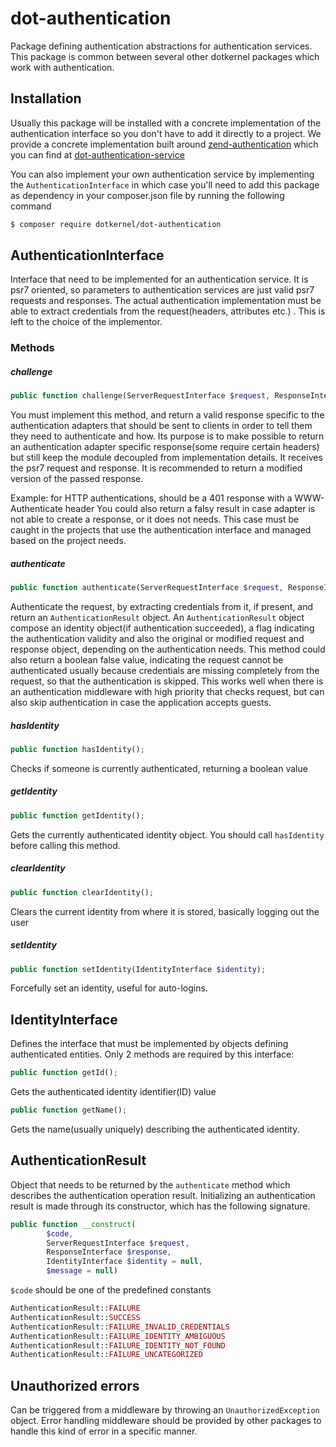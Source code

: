 # dot-authentication

Package defining authentication abstractions for authentication services.
This package is common between several other dotkernel packages which work with authentication.

## Installation

Usually this package will be installed with a concrete implementation of the authentication interface so you don't have to add it directly to a project.
We provide a concrete implementation built around [zend-authentication](https://github.com/zendframework/zend-authentication) which you can find at [dot-authentication-service](https://github.com/dotkernel/dot-authentication-service)

You can also implement your own authentication service by implementing the `AuthenticationInterface` in which case you'll need to add this package as dependency in your composer.json file by running the following command
```bash
$ composer require dotkernel/dot-authentication
```

## AuthenticationInterface

Interface that need to be implemented for an authentication service. 
It is psr7 oriented, so parameters to authentication services are just valid psr7 requests and responses. 
The actual authentication implementation must be able to extract credentials from the request(headers, attributes etc.) . 
This is left to the choice of the implementor.

### Methods

##### challenge

```php
public function challenge(ServerRequestInterface $request, ResponseInterface $response);
```

You must implement this method, and return a valid response specific to the authentication adapters that should be sent to clients in order to tell them they need to authenticate and how. 
Its purpose is to make possible to return an authentication adapter specific response(some require certain headers) but still keep the module decoupled from implementation details. 
It receives the psr7 request and response. It is recommended to return a modified version of the passed response.

Example: for HTTP authentications, should be a 401 response with a WWW-Authenticate header You could also return a falsy result in case adapter is not able to create a response, or it does not needs. 
This case must be caught in the projects that use the authentication interface and managed based on the project needs.

##### authenticate

```php
public function authenticate(ServerRequestInterface $request, ResponseInterface $response);
```

Authenticate the request, by extracting credentials from it, if present, and return an `AuthenticationResult` object.
An `AuthenticationResult` object compose an identity object(if authentication succeeded), a flag indicating the authentication validity and also the original or modified request and response object, depending on the authentication needs.
This method could also return a boolean false value, indicating the request cannot be authenticated usually because credentials are missing completely from the request, so that the authentication is skipped. This works well when there is an authentication middleware with high priority that checks request, but can also skip authentication in case the application accepts guests.

##### hasIdentity
```php
public function hasIdentity();
```
Checks if someone is currently authenticated, returning a boolean value

##### getIdentity
```php
public function getIdentity();
```
Gets the currently authenticated identity object. You should call `hasIdentity` before calling this method.

##### clearIdentity
```php
public function clearIdentity();
```
Clears the current identity from where it is stored, basically logging out the user

##### setIdentity
```php
public function setIdentity(IdentityInterface $identity);
```
Forcefully set an identity, useful for auto-logins.

## IdentityInterface

Defines the interface that must be implemented by objects defining authenticated entities. Only 2 methods are required by this interface:

```php
public function getId();
```
Gets the authenticated identity identifier(ID) value

```php
public function getName();
```
Gets the name(usually uniquely) describing the authenticated identity.

## AuthenticationResult

Object that needs to be returned by the `authenticate` method which describes the authentication operation result.
Initializing an authentication result is made through its constructor, which has the following signature.

```php
public function __construct(
        $code,
        ServerRequestInterface $request,
        ResponseInterface $response,
        IdentityInterface $identity = null,
        $message = null)
```

`$code` should be one of the predefined constants

```php
AuthenticationResult::FAILURE
AuthenticationResult::SUCCESS
AuthenticationResult::FAILURE_INVALID_CREDENTIALS
AuthenticationResult::FAILURE_IDENTITY_AMBIGUOUS
AuthenticationResult::FAILURE_IDENTITY_NOT_FOUND
AuthenticationResult::FAILURE_UNCATEGORIZED
```

## Unauthorized errors

Can be triggered from a middleware by throwing an `UnauthorizedException` object. 
Error handling middleware should be provided by other packages to handle this kind of error in a specific manner.